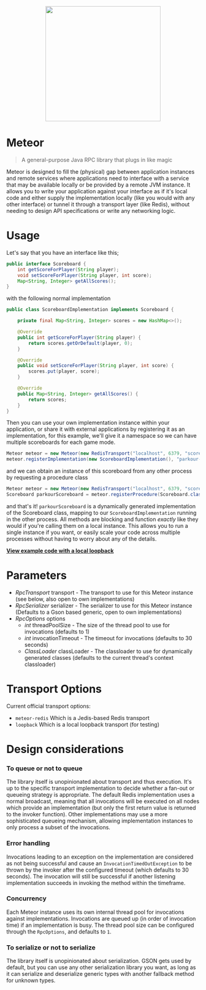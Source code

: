 <p align="center">
<img height="300" src="https://github.com/pixelib/Meteor/assets/10709682/d2a36e0a-38d5-43b7-a33b-600834559e46" />
</p>

# Meteor
> A general-purpose Java RPC library that plugs in like magic

Meteor is designed to fill the (physical) gap between application instances and remote services where applications need to interface with a service that may be available locally or be provided by a remote JVM instance.
It allows you to write your application against your interface as if it's local code and either supply the implementation locally (like you would with any other interface) or tunnel it through a transport layer (like Redis), without needing to design API specifications or write any networking logic.

# Usage
Let's say that you have an interface like this;
```java
public interface Scoreboard {
    int getScoreForPlayer(String player);
    void setScoreForPlayer(String player, int score);
    Map<String, Integer> getAllScores();
}
```

with the following normal implementation
```java
public class ScoreboardImplementation implements Scoreboard {

    private final Map<String, Integer> scores = new HashMap<>();

    @Override
    public int getScoreForPlayer(String player) {
        return scores.getOrDefault(player, 0);
    }

    @Override
    public void setScoreForPlayer(String player, int score) {
        scores.put(player, score);
    }

    @Override
    public Map<String, Integer> getAllScores() {
        return scores;
    }
}
```

Then you can use your own implementation instance within your application, or share it with external applications by registering it as an implementation, for this example, we'll give it a namespace so we can have multiple scoreboards for each game mode.

```java
Meteor meteor = new Meteor(new RedisTransport("localhost", 6379, "scoreboard-sync"));
meteor.registerImplementation(new ScoreboardImplementation(), "parkour-leaderboard");
```

and we can obtain an instance of this scoreboard from any other process by requesting a procedure class
```java
Meteor meteor = new Meteor(new RedisTransport("localhost", 6379, "scoreboard-sync"));
Scoreboard parkourScoreboard = meteor.registerProcedure(Scoreboard.class, "parkour-leaderboard");
```

and that's it! `parkourScoreboard` is a dynamically generated implementation of the Scoreboard class, mapping to our `ScoreboardImplementation` running in the other process. All methods are blocking and function *exactly* like they would if you're calling them on a local instance. This allows you to run a single instance if you want, or easily scale your code across multiple processes without having to worry about any of the details.

**[View example code with a local loopback](https://github.com/MeteorMsg/Meteor/blob/main/examples/src/main/java/com/meteormsg/sender/ScoreboardExample.java)**

# Parameters
- *RpcTransport* transport - The transport to use for this Meteor instance (see below, also open to own implementations)
- *RpcSerializer* serializer - The serializer to use for this Meteor instance (Defaults to a Gson based generic, open to own implementations)
- *RpcOptions* options
    - *int* threadPoolSize - The size of the thread pool to use for invocations (defaults to 1)
    - *int* invocationTimeout - The timeout for invocations (defaults to 30 seconds)
    - *ClassLoader* classLoader - The classloader to use for dynamically generated classes (defaults to the current thread's context classloader)

# Transport Options
Current official transport options:
- `meteor-redis` Which is a Jedis-based Redis transport
- `loopback` Which is a local loopback transport (for testing)

# Design considerations
### To queue or not to queue
The library itself is unopinionated about transport and thus execution.
It's up to the specific transport implementation to decide whether a fan-out or queueing strategy is appropriate. The default Redis implementation uses a normal broadcast, meaning that all invocations will be executed on all nodes which provide an implementation (but only the first return value is returned to the invoker function). Other implementations may use a more sophisticated queueing mechanism, allowing implementation instances to only process a subset of the invocations.

### Error handling
Invocations leading to an exception on the implementation are considered as not being successful and cause an `InvocationTimedOutException` to be thrown by the invoker after the configured timeout (which defaults to 30 seconds). The invocation will still be successful if another listening implementation succeeds in invoking the method within the timeframe.

### Concurrency
Each Meteor instance uses its own internal thread pool for invocations against implementations. Invocations are queued up (in order of invocation time) if an implementation is busy. The thread pool size can be configured through the `RpcOptions`, and defaults to `1`.

### To serialize or not to serialize
The library itself is unopinionated about serialization.
GSON gets used by default, but you can use any other serialization library you want, as long as it can serialize and deserialize generic types with another fallback method for unknown types.
